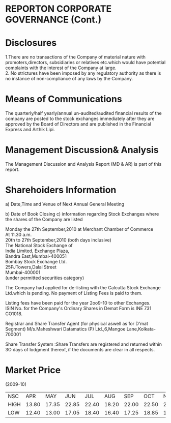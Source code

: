 # REPORTON CORPORATE GOVERNANCE (Cont.)  

# Disclosures  

1.There are no transactions of the Company of material nature with promoters,directors, subsidiaries or relatives etc.which would have potential complaints with the interest of the Company at large.   
2. No strictures have been imposed by any regulatory authority as there is no instance of non-compliance of any laws by the Company.  

# Means of Communications  

The quarterly/half yearly/annual un-audited/audited financial results of the company are posted to the stock exchanges immediately after they are approved by the Board of Directors and are published in the Financial Express and Arthik Lipi.  

# Management Discussion& Analysis  

The Management Discussion and Analysis Report (MD & AR) is part of this report.  

# Sharehoiders Information  

a) Date,Time and Venue of Next Annual General Meeting  

b) Date of Book Closing c) information regarding Stock Exchanges where the shares of the Company are listed  

Monday the 27th September,2010 at Merchant Chamber of Commerce   
At 11.30 a.m.   
20th to 27th September,2010 (both days inclusive)   
The National Stock Exchange of   
India Limited, Exchange Plaza,   
Bandra East,Mumbai-400051   
Bombay Stock Exchange Ltd.   
25PJTowers,Dalal Street   
Mumbai-400001   
(under permitted securities category)  

The Company had applied for de-listing with the Calcutta Stock Exchange Ltd.which is pending. No payment of Listing Fees is paid to them.  

Listing fees have been paid for the year 2oo9-10 to other Exchanges.   
ISIN No. for the Company's Ordinary Shares in Demat Form is INE 731 CO1018.  

Registrar and Share Transfer Agent (for physical aswell as for D'mat Segment) M/s.Maheshwari Datamatics (P) Ltd.,6,Mangoe Lane,Kolkata-700001  

Share Transfer System :Share Transfers are registered and returned within 3O days of lodgment thereof, if the documents are clear in all respects.  

# Market Price  

(2009-10)  

<html><body><table><tr><td>NSC</td><td>APR</td><td>MAY</td><td>JUN</td><td>JUL</td><td>AUG</td><td>SEP</td><td>OCT</td><td>NOV</td><td>DEC</td><td>JAN</td><td>FEB</td><td>MAR</td></tr><tr><td>HIGH</td><td>13.80</td><td>17.35</td><td>22.85</td><td>22.40</td><td>18.20</td><td>22.00</td><td>22.50</td><td>21.50</td><td>24.90</td><td>26.00</td><td>25.50</td><td>25.00</td></tr><tr><td>LOW</td><td>12.40</td><td>13.00</td><td>17.05</td><td>18.40</td><td>16.40</td><td>17.25</td><td>18.85</td><td>18.00</td><td>18.60</td><td>21.45</td><td>21.25</td><td>21.00</td></tr></table></body></html>  